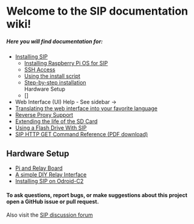 # Welcome to the SIP documentation wiki!  

##### Here you will find documentation for:
- [Installing SIP](install_info)
  - [Installing Raspberry Pi OS for SIP](pi_os_for_sip) 
  - [SSH Access](ssh_access)   
  - [Using the install script](using_install.sh)  
  - [Step-by-step installation](install_steps)  
Hardware Setup
  - []
- Web Interface (UI) Help - See sidebar ->
- [Translating the web interface into your favorite language](Translation-doc)
- [Reverse Proxy Support](Reverse-proxy)
- [Extending the life of the SD Card](SD-card-life)
- [Using a Flash Drive With SIP](flashdrive)
- [SIP HTTP GET Command Reference (PDF download)](SIP_GET_commands.pdf)

## Hardware Setup
- [Pi and Relay Board](pi-relay)
- [A simple DIY Relay Interface](Relay-interface)
- [Installing SIP on Odroid-C2](Installation-(Odroid-C2))

#### To ask questions, report bugs, or make suggestions about this project open a GitHub issue or pull request.
Also visit the [SIP discussion forum](http://nosack.com/sipforum)